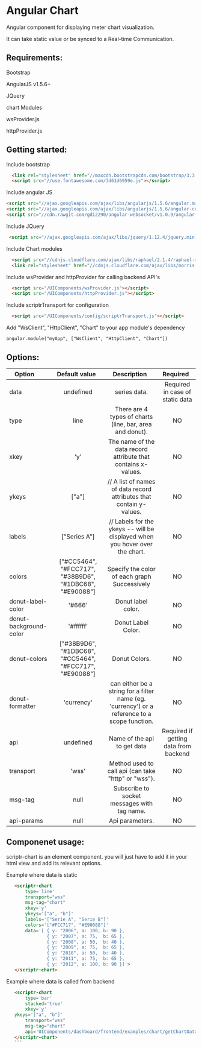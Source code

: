 # Angular Chart 
 
  Angular component for displaying meter chart visualization.
  
  It can take static value or be synced to a Real-time Communication. 

## Requirements:

  Bootstrap
  
  AngularJS v1.5.6+
  
  JQuery
  
  chart Modules
  
  wsProvider.js
  
  httpProvider.js
  
## Getting started:

  Include bootstrap
   
  ```html
    <link rel="stylesheet" href="//maxcdn.bootstrapcdn.com/bootstrap/3.3.7/css/bootstrap.min.css" integrity="sha384-BVYiiSIFeK1dGmJRAkycuHAHRg32OmUcww7on3RYdg4Va+PmSTsz/K68vbdEjh4u" crossorigin="anonymous">
    <script src="//use.fontawesome.com/3d61d6959e.js"></script>
  ```

  Include angular JS
  
  ```html
  <script src="//ajax.googleapis.com/ajax/libs/angularjs/1.5.6/angular.min.js"></script>
  <script src="//ajax.googleapis.com/ajax/libs/angularjs/1.5.6/angular-cookies.js"></script>
  <script src="//cdn.rawgit.com/gdi2290/angular-websocket/v1.0.9/angular-websocket.min.js"></script>
  ```

  Include JQuery
  
  ```html
   <script src="//ajax.googleapis.com/ajax/libs/jquery/1.12.4/jquery.min.js"></script>
  ```

  Include Chart modules
   
  ```html
    <script src="//cdnjs.cloudflare.com/ajax/libs/raphael/2.1.4/raphael-min.js"></script>
    <link rel="stylesheet" href="//cdnjs.cloudflare.com/ajax/libs/morris.js/0.5.1/morris.css">
  ```

  Include wsProvider and httpProvider for calling backend API's
  
  ```html
    <script src="/UIComponents/wsProvider.js"></script>
    <script src="/UIComponents/httpProvider.js"></script>
  ```
  
  Include scriptrTransport for configuration
  
  ```html
    <script src="/UIComponents/config/scriptrTransport.js"></script>
  ```
  
  Add "WsClient", "HttpClient", "Chart" to your app module's dependency
  
  ```
  angular.module("myApp", ["WsClient", "HttpClient", "Chart"])
  ```
  
## Options:

| Option        | Default value   | Description   | Required   |
| ------------- |:-------------:|:-------------:|:-------------:|
  data     | undefined	 |series data. | Required in case of static data
  type  | line | There are 4 types of charts (line, bar, area and donut). | NO
  xkey     | 'y'	 | The name of the data record attribute that contains x-values. | NO
  ykeys       | ["a"]    | // A list of names of data record attributes that contain y-values. | NO
  labels       | ["Series A"]   | 	// Labels for the ykeys -- will be displayed when you hover over the chart. | NO
  colors       | ["#CC5464", "#FCC717", "#38B9D6", "#1DBC68", "#E90088"]    | 	Specify the color of each graph Successively	| NO
  donut-label-color       | '#666'    | 	Donut label color. | NO	
  donut-background-color       | '#ffffff'    | 	Donut Label Color. | NO	
  donut-colors       | ["#38B9D6", "#1DBC68", "#CC5464", "#FCC717", "#E90088"]    | 	 Donut Colors.	| NO
  donut-formatter       | 'currency'    | 	 can either be a string for a filter name (eg. 'currency') or a reference to a scope function.	| NO
  api | undefined | Name of the api to get data | Required if getting data from backend
  transport |  'wss'     | 	Method used to call api (can take "http" or "wss").	 | NO
  msg-tag   | null      | 	Subscribe to socket messages with tag name.		 | NO    
  api-params  | null      | 	Api parameters.  	| NO				
  
  
## Componenet usage:

scriptr-chart is an element component. you will just have to add it in your html view and add its relevant options.

Example where data is static

 ```html
    <scriptr-chart
        type='line'
        transport="wss"
        msg-tag="chart"
        xkey='y'
		ykeys='["a", "b"]'
		labels='["Serie A", "Serie B"]'
		colors='["#FCC717", "#E90088"]'
        data='[ { y: "2006", a: 100, b: 90 },
                { y: "2007", a: 75,  b: 65 },
                { y: "2008", a: 50,  b: 40 },
                { y: "2009", a: 75,  b: 65 },
                { y: "2010", a: 50,  b: 40 },
                { y: "2011", a: 75,  b: 65 },
                { y: "2012", a: 100, b: 90 }]'>
    </scriptr-chart>
  ```
 Example where data is called from backend
 
 ```html
    <scriptr-chart
        type='bar'
        stacked='true'
        xkey='y'
	ykeys='["a", "b"]'
        transport="wss"
        msg-tag="chart"
        api='UIComponents/dashboard/frontend/examples/chart/getChartData'>
    </scriptr-chart>
    ```
